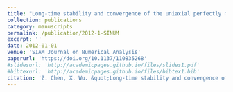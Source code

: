 ```yaml
---
title: "Long-time stability and convergence of the uniaxial perfectly matched layer method for time-domain acoustic scattering problems"
collection: publications
category: manuscripts
permalink: /publication/2012-1-SINUM
excerpt: ''
date: 2012-01-01
venue: 'SIAM Journal on Numerical Analysis'
paperurl: 'https://doi.org/10.1137/110835268'
#slidesurl: 'http://academicpages.github.io/files/slides1.pdf'
#bibtexurl: 'http://academicpages.github.io/files/bibtex1.bib'
citation: 'Z. Chen, X. Wu. &quot;Long-time stability and convergence of the uniaxial perfectly matched layer method for time-domain acoustic scattering problems.&quot; <i>SIAM Journal on Numerical Analysis</i>. 50(5), 2632-2655, 2012. https://doi.org/10.1137/110835268.'
---
```

